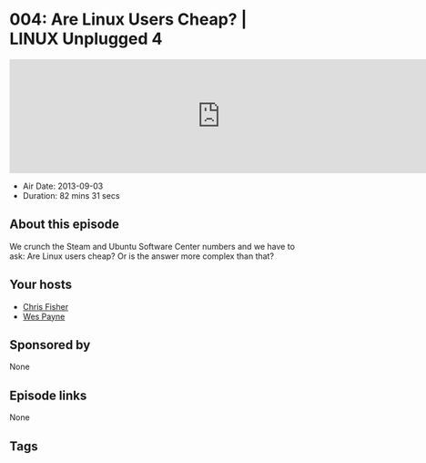 # 004: Are Linux Users Cheap? | LINUX Unplugged 4

<iframe src="https://player.fireside.fm/v2/RUkczH-V+48utNITa?theme=dark" width="740" height="200" frameborder="0" scrolling="no"></iframe>

* Air Date: 2013-09-03
* Duration: 82 mins 31 secs

## About this episode

We crunch the Steam and Ubuntu Software Center numbers and we have to ask: Are Linux users cheap? Or is the answer more complex than that?

## Your hosts
* [Chris Fisher](https://linuxunplugged.com/hosts/chrislas)
* [Wes Payne](https://linuxunplugged.com/hosts/wes)

## Sponsored by

None



## Episode links

None



## Tags

